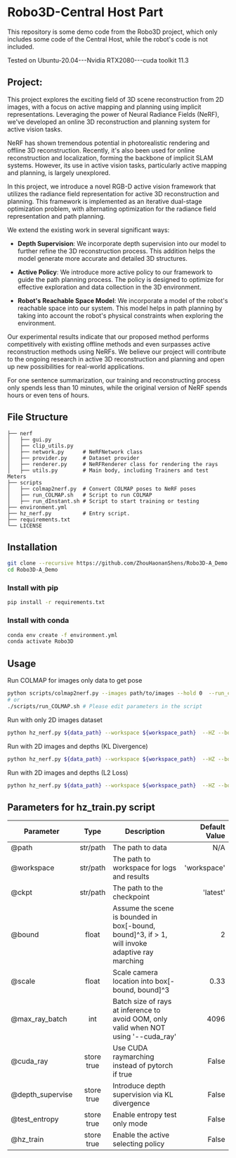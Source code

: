 # Robo3D-Central Host Part
This repository is some demo code from the Robo3D project, which only includes some code of the Central Host, while the robot's code is not included.

Tested on Ubuntu-20.04---Nvidia RTX2080---cuda toolkit 11.3

## Project:

This project explores the exciting field of 3D scene reconstruction from 2D images, with a focus on active mapping and planning using implicit representations. Leveraging the power of Neural Radiance Fields (NeRF), we've developed an online 3D reconstruction and planning system for active vision tasks.

NeRF has shown tremendous potential in photorealistic rendering and offline 3D reconstruction. Recently, it's also been used for online reconstruction and localization, forming the backbone of implicit SLAM systems. However, its use in active vision tasks, particularly active mapping and planning, is largely unexplored.

In this project, we introduce a novel RGB-D active vision framework that utilizes the radiance field representation for active 3D reconstruction and planning. This framework is implemented as an iterative dual-stage optimization problem, with alternating optimization for the radiance field representation and path planning.

We extend the existing work in several significant ways:

- **Depth Supervision**: We incorporate depth supervision into our model to further refine the 3D reconstruction process. This addition helps the model generate more accurate and detailed 3D structures.

- **Active Policy**: We introduce more active policy to our framework to guide the path planning process. The policy is designed to optimize for effective exploration and data collection in the 3D environment.

- **Robot's Reachable Space Model**: We incorporate a model of the robot's reachable space into our system. This model helps in path planning by taking into account the robot's physical constraints when exploring the environment.

Our experimental results indicate that our proposed method performs competitively with existing offline methods and even surpasses active reconstruction methods using NeRFs. We believe our project will contribute to the ongoing research in active 3D reconstruction and planning and open up new possibilities for real-world applications.

For one sentence summarization, our training and reconstructing process only spends less than 10 minutes, while the original version of NeRF spends hours or even tens of hours. 

## File Structure
```
├── nerf
│   ├── gui.py
│   ├── clip_utils.py
│   ├── network.py      # NeRFNetwork class
│   ├── provider.py     # Dataset provider
│   ├── renderer.py     # NeRFRenderer class for rendering the rays
│   ├── utils.py        # Main body, including Trainers and test Meters
├── scripts
│   ├── colmap2nerf.py  # Convert COLMAP poses to NeRF poses
│   ├── run_COLMAP.sh   # Script to run COLMAP
│   ├── run_dInstant.sh # Script to start training or testing
├── environment.yml
├── hz_nerf.py          # Entry script. 
├── requirements.txt
└── LICENSE
```

## Installation
```bash
git clone --recursive https://github.com/ZhouHaonanShens/Robo3D-A_Demo.git
cd Robo3D-A_Demo
```

### Install with pip
```bash
pip install -r requirements.txt
```

### Install with conda
```bash
conda env create -f environment.yml
conda activate Robo3D
```

## Usage
Run COLMAP for images only data to get pose
```bash
python scripts/colmap2nerf.py --images path/to/images --hold 0  --run_colmap
# or
./scripts/run_COLMAP.sh # Please edit parameters in the script
```

Run with only 2D images dataset
```bash
python hz_nerf.py ${data_path} --workspace ${workspace_path}  --HZ --bound 1.0 --scale 0.25
```

Run with 2D images and depths (KL Divergence)
```bash
python hz_nerf.py ${data_path} --workspace ${workspace_path}  --HZ --bound 1.0 --scale 0.25 --depth_supervise
```

Run with 2D images and depths (L2 Loss)
```bash
python hz_nerf.py ${data_path} --workspace ${workspace_path}  --HZ --bound 1.0 --scale 0.25 --depth_supervise_E2
```

## Parameters for hz_train.py script
| Parameter        |    Type     | Description  | Default Value |
| ------------- |:-----------:| -----| -----:|
| @path      |  str/path   | The path to data | N/A |
| @workspace      | str/path  |   The path to workspace for logs and results | 'workspace' |
| @ckpt | str/path  |    The path to the checkpoint | 'latest' |
| @bound |    float    |    Assume the scene is bounded in box[-bound, bound]^3, if > 1, will invoke adaptive ray marching | 2 |
| @scale |    float    |    Scale camera location into box[-bound, bound]^3 | 0.33 |
| @max_ray_batch |     int     |    Batch size of rays at inference to avoid OOM, only valid when NOT using '--cuda_ray' | 4096 |
| @cuda_ray | store true  |    Use CUDA raymarching instead of pytorch if true | False |
| @depth_supervise | store true  |    Introduce depth supervision via KL divergence | False |
| @test_entropy | store true  |    Enable entropy test only mode | False |
| @hz_train | store true  |    Enable the active selecting policy | False |

